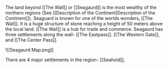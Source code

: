 The land beyond [[The Wall]] or [[Seagaurd]] is the most wealthy of the northern regions (See [[Description of the Continent|Description of the Continent]]). Seaguard is known for one of the worlds wonders, [[The Wall]]. It is a huge structure of stone reaching a height of 50 meters above the local land. [[The Wall]] is a hub for trade and commerce. Seagaurd has three settlements along the wall- [[The Eastpass]]. [[The Western Gate]], and [[The Center Pass]]. 

![[Seagaurd Map.png]]

There are 4 major settlements in the region- [[Seahold]], 